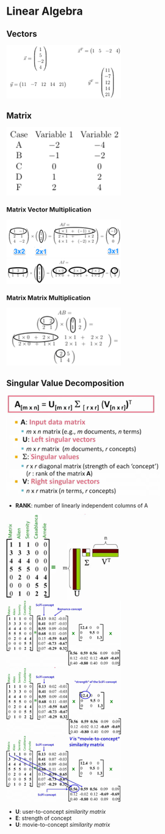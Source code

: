 # Linear Algebra

## Vectors

<img src="Images/Vectors.PNG" width="300" />

## Matrix
<img src="Images/Matrix.PNG" width="300" />

### Matrix Vector Multiplication
<img src="Images/MatrixVectorX.PNG" width="300" />
<img src="Images/MatrixVectorX2.PNG" width="300" />

### Matrix Matrix Multiplication
<img src="Images/MatrixMatrixX.PNG" width="300" />


## Singular Value Decomposition
<img src="Images/SVD_UEV.PNG" width="400" />

- **RANK**: number of linearly independent columns of A

<img src="Images/SVD_UEV_Graphic.PNG" width="300" />
<img src="Images/SVD_UEV_Graphic_U.PNG" width="300" />
<img src="Images/SVD_UEV_Graphic_E.PNG" width="300" />
<img src="Images/SVD_UEV_Graphic_V.PNG" width="300" />

- **U**: user-to-concept _similarity matrix_
- **E**: strength of concept
- **U**: movie-to-concept _similarity matrix_
